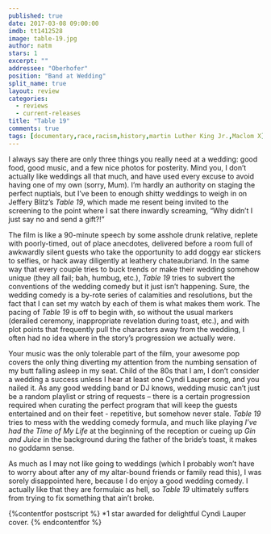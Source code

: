 ```yaml
---
published: true
date: 2017-03-08 09:00:00
imdb: tt1412528
image: table-19.jpg
author: natm
stars: 1
excerpt: ""
addressee: "Oberhofer"
position: "Band at Wedding"
split_name: true
layout: review
categories: 
  - reviews
  - current-releases
title: "Table 19"
comments: true
tags: [documentary,race,racism,history,martin Luther King Jr.,Maclom X]
---
```

I always say there are only three things you really need at a wedding: good food, good music, and a few nice photos for posterity. Mind you, I don’t actually like weddings all that much, and have used every excuse to avoid having one of my own (sorry, Mum).  I’m hardly an authority on staging the perfect nuptials, but I’ve been to enough shitty weddings to weigh in on Jeffery Blitz’s _Table 19_, which made me resent being invited to the screening to the point where I sat there inwardly screaming, “Why didn’t I just say no and send a gift?!”

The film is like a 90-minute speech by some asshole drunk relative, replete with poorly-timed, out of place anecdotes, delivered before a room full of awkwardly silent guests who take the opportunity to add doggy ear stickers to selfies, or hack away diligently at leathery chateaubriand. In the same way that every couple tries to buck trends or make their wedding somehow unique (they all fail; bah, humbug, etc.), _Table 19_ tries to subvert the conventions of the wedding comedy but it just isn’t happening. Sure, the wedding comedy is a by-rote series of calamities and resolutions, but the fact that I can set my watch by each of them is what makes them work. The pacing of _Table 19_ is off to begin with, so without the usual markers (derailed ceremony, inappropriate revelation during toast, etc.), and with plot points that frequently pull the characters away from the wedding, I often had no idea where in the story’s progression we actually were. 

Your music was the only tolerable part of the film, your awesome pop covers the only thing diverting my attention from the numbing sensation of my butt falling asleep in my seat. Child of the 80s that I am, I don’t consider a wedding a success unless I hear at least one Cyndi Lauper song, and you nailed it. As any good wedding band or DJ knows, wedding music can’t just be a random playlist or string of requests – there is a certain progression required when curating the perfect program that will keep the guests entertained and on their feet  - repetitive, but somehow never stale. _Table 19_ tries to mess with the wedding comedy formula, and much like playing _I’ve had the Time of My Life_ at the beginning of the reception or cueing up _Gin and Juice_ in the background during the father of the bride’s toast, it makes no goddamn sense. 

As much as I may not like going to weddings (which I probably won’t have to worry about after any of my altar-bound friends or family read this), I was sorely disappointed here, because I do enjoy a good wedding comedy. I actually like that they are formulaic as hell, so _Table 19_ ultimately suffers from trying to fix something that ain’t broke.

{%contentfor postscript %}
*1 star awarded for delightful Cyndi Lauper cover.
{% endcontentfor %}